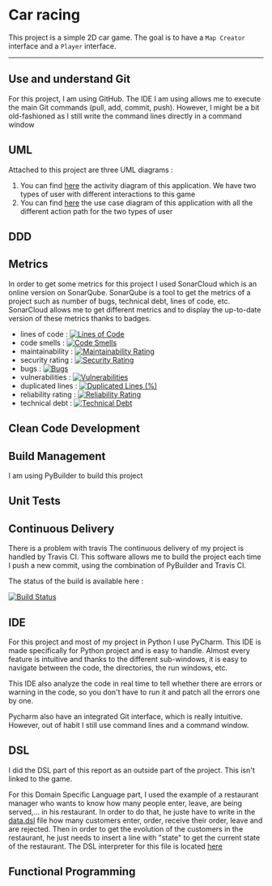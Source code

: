 # Car racing

This project is a simple 2D car game. The goal is to have a `Map Creator` interface and a `Player` interface. 

---
## Use and understand Git

For this project, I am using GitHub. The IDE I am using allows me to execute the main Git commands (pull, add, commit, push). 
However, I might be a bit old-fashioned as I still write the command lines directly in a command window

## UML

Attached to this project are three UML diagrams : 
1. You can find [here](https://github.com//Metreeler/car_racing/blob/main/deliverables/Activity_Diagram.png) the activity diagram of this application. We have two types of user with different interactions to this game
2. You can find [here](https://github.com//Metreeler/car_racing/blob/main/deliverables/Use_case_diagram.png) the use case diagram of this application with all the different action path for the two types of user

## DDD

## Metrics

In order to get some metrics for this project I used SonarCloud which is an online version on SonarQube. SonarQube is a tool to get the metrics of a project such as number of bugs, technical debt, lines of code, etc. SonarCloud allows me to get different metrics and to display the up-to-date version of these metrics thanks to badges.

- lines of code : [![Lines of Code](https://sonarcloud.io/api/project_badges/measure?project=Metreeler_car_racing&metric=ncloc)](https://sonarcloud.io/summary/new_code?id=Metreeler_car_racing)
- code smells : [![Code Smells](https://sonarcloud.io/api/project_badges/measure?project=Metreeler_car_racing&metric=code_smells)](https://sonarcloud.io/summary/new_code?id=Metreeler_car_racing)
- maintainability : [![Maintainability Rating](https://sonarcloud.io/api/project_badges/measure?project=Metreeler_car_racing&metric=sqale_rating)](https://sonarcloud.io/summary/new_code?id=Metreeler_car_racing)
- security rating : [![Security Rating](https://sonarcloud.io/api/project_badges/measure?project=Metreeler_car_racing&metric=security_rating)](https://sonarcloud.io/summary/new_code?id=Metreeler_car_racing)
- bugs : [![Bugs](https://sonarcloud.io/api/project_badges/measure?project=Metreeler_car_racing&metric=bugs)](https://sonarcloud.io/summary/new_code?id=Metreeler_car_racing)
- vulnerabilities : [![Vulnerabilities](https://sonarcloud.io/api/project_badges/measure?project=Metreeler_car_racing&metric=vulnerabilities)](https://sonarcloud.io/summary/new_code?id=Metreeler_car_racing)
- duplicated lines : [![Duplicated Lines (%)](https://sonarcloud.io/api/project_badges/measure?project=Metreeler_car_racing&metric=duplicated_lines_density)](https://sonarcloud.io/summary/new_code?id=Metreeler_car_racing)
- reliability rating : [![Reliability Rating](https://sonarcloud.io/api/project_badges/measure?project=Metreeler_car_racing&metric=reliability_rating)](https://sonarcloud.io/summary/new_code?id=Metreeler_car_racing)
- technical debt : [![Technical Debt](https://sonarcloud.io/api/project_badges/measure?project=Metreeler_car_racing&metric=sqale_index)](https://sonarcloud.io/summary/new_code?id=Metreeler_car_racing)

## Clean Code Development

## Build Management

I am using PyBuilder to build this project 

## Unit Tests

## Continuous Delivery

There is a problem with travis
The continuous delivery of my project is handled by Travis CI. 
This software allows me to build the project each time I push a new commit, using the combination of PyBuilder and Travis CI.

The status of the build is available here :

[![Build Status](https://app.travis-ci.com/Metreeler/car_racing.svg?branch=main)](https://app.travis-ci.com/Metreeler/car_racing)

## IDE

For this project and most of my project in Python I use PyCharm. This IDE is made specifically for Python project and is easy to handle. Almost every feature is intuitive and thanks to the different sub-windows, it is easy to navigate between the code, the directories, the run windows, etc.

This IDE also analyze the code in real time to tell whether there are errors or warning in the code, so you don't have to run it and patch all the errors one by one.

Pycharm also have an integrated Git interface, which is really intuitive. However, out of habit I still use command lines and a command window.

## DSL

I did the DSL part of this report as an outside part of the project. This isn't linked to the game.

For this Domain Specific Language part, I used the example of a restaurant manager who wants to know how many people enter, leave, are being served,... in his restaurant. 
In order to do that, he juste have to write in the [data.dsl](https://github.com//Metreeler/car_racing/blob/main/deliverables/DSL/data.dsl) file how many customers enter, order, receive their order, leave and are rejected.
Then in order to get the evolution of the customers in the restaurant, he just needs to insert a line with "state" to get the current state of the restaurant.
The DSL interpreter for this file is located [here](https://github.com//Metreeler/car_racing/blob/main/deliverables/DSL/dsl_reader.py)

## Functional Programming

